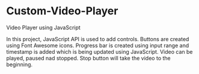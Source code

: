 # Custom-Video-Player
Video Player using JavaScript

In this project, JavaScript API is used to add controls. 
Buttons are created using Font Awesome icons.
Progress bar is created using input range and timestamp is added which is being updated using JavaScript.
Video can be played, paused nad stopped. Stop button will take the video to the beginning.
